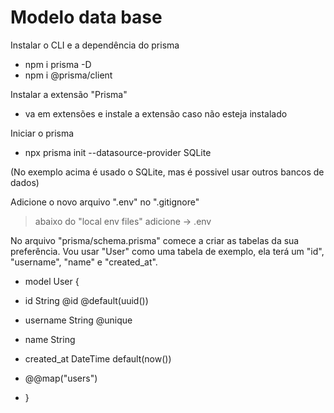 # Modelo data base

Instalar o CLI e a dependência do prisma
- npm i prisma -D
- npm i @prisma/client

Instalar a extensão "Prisma"
- va em extensões e instale a extensão caso não esteja instalado

Iniciar o prisma
- npx prisma init --datasource-provider SQLite

(No exemplo acima é usado o SQLite, mas é possivel usar outros bancos de dados)

Adicione o novo arquivo ".env" no ".gitignore"
> abaixo do "local env files" adicione ->
> .env


No arquivo "prisma/schema.prisma" comece a criar as tabelas da sua preferência. Vou usar "User" como uma tabela de exemplo, ela terá um "id", "username", "name" e "created_at".
- model User {
- id String @id @default(uuid())
- username String @unique
- name String
- created_at DateTime default(now())

- @@map("users")
- }
